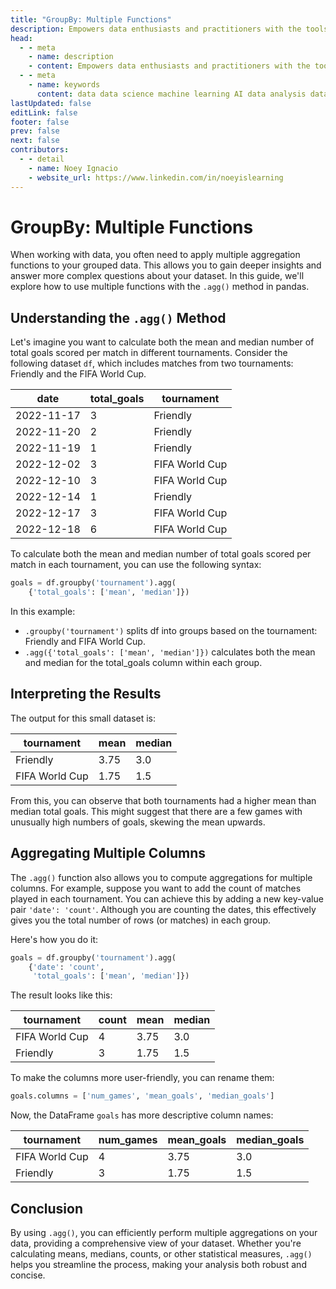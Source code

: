 ```yaml
---
title: "GroupBy: Multiple Functions"
description: Empowers data enthusiasts and practitioners with the tools and knowledge to unlock the potential of data.
head:
  - - meta
    - name: description
    - content: Empowers data enthusiasts and practitioners with the tools and knowledge to unlock the potential of data.
  - - meta
    - name: keywords
      content: data data science machine learning AI data analysis data-driven data enthusiasts data practitioners
lastUpdated: false
editLink: false
footer: false
prev: false
next: false
contributors:
  - - detail
    - name: Noey Ignacio
    - website_url: https://www.linkedin.com/in/noeyislearning
---
```


# GroupBy: Multiple Functions

When working with data, you often need to apply multiple aggregation functions to your grouped data. This allows you to gain deeper insights and answer more complex questions about your dataset. In this guide, we'll explore how to use multiple functions with the `.agg()` method in pandas.

## Understanding the `.agg()` Method

Let's imagine you want to calculate both the mean and median number of total goals scored per match in different tournaments. Consider the following dataset `df`, which includes matches from two tournaments: Friendly and the FIFA World Cup.

<ScrollableTableContainer>

| date       | total_goals | tournament     |
| ---------- | ----------- | -------------- |
| 2022-11-17 | 3           | Friendly       |
| 2022-11-20 | 2           | Friendly       |
| 2022-11-19 | 1           | Friendly       |
| 2022-12-02 | 3           | FIFA World Cup |
| 2022-12-10 | 3           | FIFA World Cup |
| 2022-12-14 | 1           | Friendly       |
| 2022-12-17 | 3           | FIFA World Cup |
| 2022-12-18 | 6           | FIFA World Cup |

</ScrollableTableContainer>

To calculate both the mean and median number of total goals scored per match in each tournament, you can use the following syntax:

```python
goals = df.groupby('tournament').agg(
    {'total_goals': ['mean', 'median']})
```

In this example:

- `.groupby('tournament')` splits df into groups based on the tournament: Friendly and FIFA World Cup.
- `.agg({'total_goals': ['mean', 'median']})` calculates both the mean and median for the total_goals column within each group.

## Interpreting the Results

The output for this small dataset is:

<ScrollableTableContainer>

| tournament     | mean | median |
| -------------- | ---- | ------ |
| Friendly       | 3.75 | 3.0    |
| FIFA World Cup | 1.75 | 1.5    |

</ScrollableTableContainer>

From this, you can observe that both tournaments had a higher mean than median total goals. This might suggest that there are a few games with unusually high numbers of goals, skewing the mean upwards.

## Aggregating Multiple Columns

The `.agg()` function also allows you to compute aggregations for multiple columns. For example, suppose you want to add the count of matches played in each tournament. You can achieve this by adding a new key-value pair `'date': 'count'`. Although you are counting the dates, this effectively gives you the total number of rows (or matches) in each group.

Here's how you do it:

```python
goals = df.groupby('tournament').agg(
    {'date': 'count',
     'total_goals': ['mean', 'median']})
```

The result looks like this:

<ScrollableTableContainer>

| tournament     | count | mean | median |
| -------------- | ----- | ---- | ------ |
| FIFA World Cup | 4     | 3.75 | 3.0    |
| Friendly       | 3     | 1.75 | 1.5    |

</ScrollableTableContainer>

To make the columns more user-friendly, you can rename them:

```python
goals.columns = ['num_games', 'mean_goals', 'median_goals']
```

Now, the DataFrame `goals` has more descriptive column names:

<ScrollableTableContainer>

| tournament     | num_games | mean_goals | median_goals |
| -------------- | --------- | ---------- | ------------ |
| FIFA World Cup | 4         | 3.75       | 3.0          |
| Friendly       | 3         | 1.75       | 1.5          |

</ScrollableTableContainer>

## Conclusion

By using `.agg()`, you can efficiently perform multiple aggregations on your data, providing a comprehensive view of your dataset. Whether you're calculating means, medians, counts, or other statistical measures, `.agg()` helps you streamline the process, making your analysis both robust and concise.
